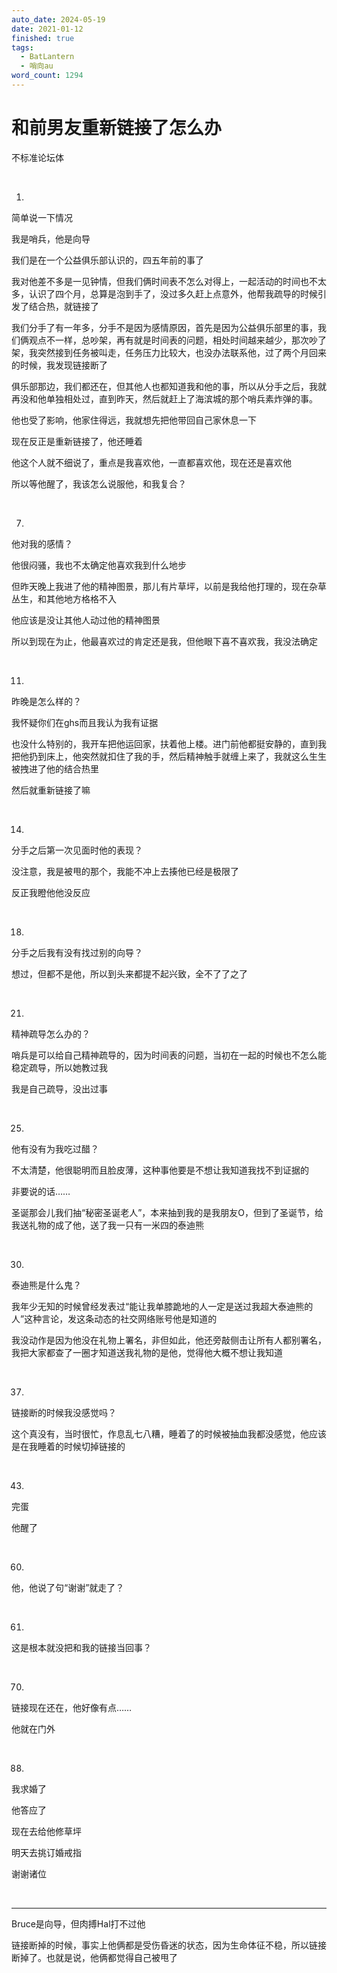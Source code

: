 ```yaml
---
auto_date: 2024-05-19
date: 2021-01-12
finished: true
tags:
  - BatLantern
  - 哨向au
word_count: 1294
---
```


# 和前男友重新链接了怎么办

不标准论坛体

<br>

1.

简单说一下情况

我是哨兵，他是向导

我们是在一个公益俱乐部认识的，四五年前的事了

我对他差不多是一见钟情，但我们俩时间表不怎么对得上，一起活动的时间也不太多，认识了四个月，总算是泡到手了，没过多久赶上点意外，他帮我疏导的时候引发了结合热，就链接了

我们分手了有一年多，分手不是因为感情原因，首先是因为公益俱乐部里的事，我们俩观点不一样，总吵架，再有就是时间表的问题，相处时间越来越少，那次吵了架，我突然接到任务被叫走，任务压力比较大，也没办法联系他，过了两个月回来的时候，我发现链接断了

俱乐部那边，我们都还在，但其他人也都知道我和他的事，所以从分手之后，我就再没和他单独相处过，直到昨天，然后就赶上了海滨城的那个哨兵素炸弹的事。

他也受了影响，他家住得远，我就想先把他带回自己家休息一下

现在反正是重新链接了，他还睡着

他这个人就不细说了，重点是我喜欢他，一直都喜欢他，现在还是喜欢他

所以等他醒了，我该怎么说服他，和我复合？

<br>

7.

他对我的感情？

他很闷骚，我也不太确定他喜欢我到什么地步

但昨天晚上我进了他的精神图景，那儿有片草坪，以前是我给他打理的，现在杂草丛生，和其他地方格格不入

他应该是没让其他人动过他的精神图景

所以到现在为止，他最喜欢过的肯定还是我，但他眼下喜不喜欢我，我没法确定

<br>

11.

昨晚是怎么样的？

我怀疑你们在ghs而且我认为我有证据

也没什么特别的，我开车把他运回家，扶着他上楼。进门前他都挺安静的，直到我把他扔到床上，他突然就扣住了我的手，然后精神触手就缠上来了，我就这么生生被拽进了他的结合热里

然后就重新链接了嘛

<br>

14.

分手之后第一次见面时他的表现？

没注意，我是被甩的那个，我能不冲上去揍他已经是极限了

反正我瞪他他没反应

<br>

18.

分手之后我有没有找过别的向导？

想过，但都不是他，所以到头来都提不起兴致，全不了了之了

<br>

21.

精神疏导怎么办的？

哨兵是可以给自己精神疏导的，因为时间表的问题，当初在一起的时候也不怎么能稳定疏导，所以她教过我

我是自己疏导，没出过事

<br>

25.

他有没有为我吃过醋？

不太清楚，他很聪明而且脸皮薄，这种事他要是不想让我知道我找不到证据的

非要说的话……

圣诞那会儿我们抽“秘密圣诞老人”，本来抽到我的是我朋友O，但到了圣诞节，给我送礼物的成了他，送了我一只有一米四的泰迪熊

<br>

30.

泰迪熊是什么鬼？

我年少无知的时候曾经发表过“能让我单膝跪地的人一定是送过我超大泰迪熊的人”这种言论，发这条动态的社交网络账号他是知道的

我没动作是因为他没在礼物上署名，非但如此，他还旁敲侧击让所有人都别署名，我把大家都查了一圈才知道送我礼物的是他，觉得他大概不想让我知道

<br>

37.

链接断的时候我没感觉吗？

这个真没有，当时很忙，作息乱七八糟，睡着了的时候被抽血我都没感觉，他应该是在我睡着的时候切掉链接的

<br>

43.

完蛋

他醒了

<br>

60.

他，他说了句“谢谢”就走了？

<br>

61.

这是根本就没把和我的链接当回事？

<br>

70.

链接现在还在，他好像有点……

他就在门外

<br>

88.

我求婚了

他答应了

现在去给他修草坪

明天去挑订婚戒指

谢谢诸位

<br>

------

Bruce是向导，但肉搏Hal打不过他

链接断掉的时候，事实上他俩都是受伤昏迷的状态，因为生命体征不稳，所以链接断掉了。也就是说，他俩都觉得自己被甩了
